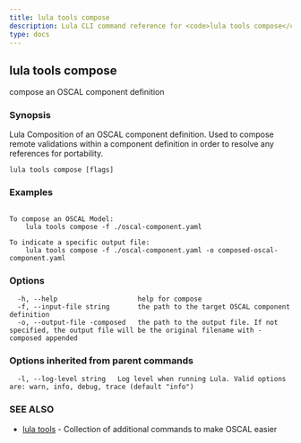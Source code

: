 ```yaml
---
title: lula tools compose
description: Lula CLI command reference for <code>lula tools compose</code>.
type: docs
---
```

## lula tools compose

compose an OSCAL component definition

### Synopsis

Lula Composition of an OSCAL component definition. Used to compose remote validations within a component definition in order to resolve any references for portability.

```
lula tools compose [flags]
```

### Examples

```

To compose an OSCAL Model:
	lula tools compose -f ./oscal-component.yaml

To indicate a specific output file:
	lula tools compose -f ./oscal-component.yaml -o composed-oscal-component.yaml

```

### Options

```
  -h, --help                    help for compose
  -f, --input-file string       the path to the target OSCAL component definition
  -o, --output-file -composed   the path to the output file. If not specified, the output file will be the original filename with -composed appended
```

### Options inherited from parent commands

```
  -l, --log-level string   Log level when running Lula. Valid options are: warn, info, debug, trace (default "info")
```

### SEE ALSO

* [lula tools](./lula_tools.md)	 - Collection of additional commands to make OSCAL easier

